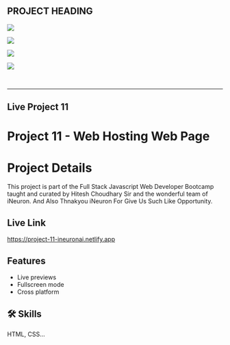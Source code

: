 
## PROJECT HEADING

![](https://img.shields.io/badge/LIVE%20PROJECT%2011-WEBHOSTING%20WEB%20PAGE-blue)

![](https://img.shields.io/badge/TECH%20STACK-HTML%20%7C%20CSS-important)

![](https://img.shields.io/badge/PROJECT%20OWNER-ANUJ%20SHARMA-blueviolet)

![](https://img.shields.io/badge/SPECIAL%20THANKS-HITESH%20CHOUDHARY%20SIR%20%20%7C%20iNeuron.ai%20TEAM-ff69b4)


&nbsp; 
***
## Live Project 11 



# Project 11  - Web Hosting Web Page


# Project Details 

This project is part of the Full Stack Javascript Web Developer Bootcamp taught and curated by Hitesh Choudhary Sir and the wonderful team of iNeuron.
And Also Thnakyou iNeuron For Give Us Such Like Opportunity.


## Live Link
https://project-11-ineuronai.netlify.app


## Features

- Live previews
- Fullscreen mode
- Cross platform


## 🛠 Skills
HTML, CSS...

